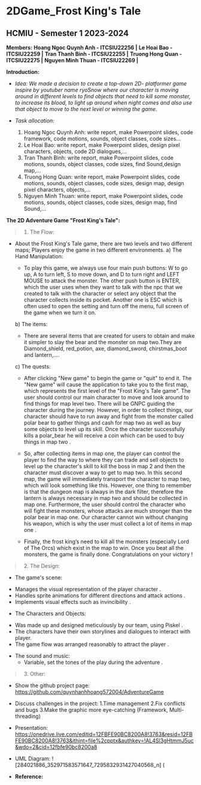 # 2DGame_Frost King's Tale
## HCMIU - Semester 1 2023-2024
**Members:**
**Hoang Ngoc Quynh Anh - ITCSIU22256 |**
**Le Hoai Bao - ITCSIU22259 |**
**Tran Thanh Binh - ITCSIU22255 |**
**Truong Hong Quan - ITCSIU22275 |**
**Nguyen Minh Thuan - ITCSIU22269 |**

**Introduction:**
* *Idea: We made a decision to create a top-down 2D- platformer game inspire by youtuber name ryoSnow where our character is moving around in  different levels  to find objects that need to kill some monster, to increase its blood, to light up around when night comes and also use that object to move to the next level or winning the game.*

  
* *Task allocation:*
  1. Hoang Ngoc Quynh Anh: write report, make Powerpoint slides, code framework, code motions, sounds, object classes, code sizes...
  2. Le Hoai Bao: write report, make Powerpoint slides, design pixel characters, objects, code 2D dialogues,...
  3. Tran Thanh Binh: write report, make Powerpoint slides, code motions, sounds, object classes, code sizes, find Sound,design map,...
  4. Truong Hong Quan: write report, make Powerpoint slides, code motions, sounds, object classes, code sizes, design map, design pixel characters, objects,...
  5. Nguyen Minh Thuan: write report, make Powerpoint slides, code motions, sounds, object classes, code sizes, design map, find Sound,...
 
**The 2D Adventure Game "Frost King's Tale":**
> 1. The Flow:
   - About the Frost King's Tale game, there are two levels and two different maps; Players enjoy the game in two different environments.
     a) The Hand Manipulation:
     
     + To play this game, we always use four main push buttons: W to go up, A to turn left, S to move down, and D to turn right and LEFT MOUSE to attack the monster. The other push button is ENTER, which the user uses when they want to talk with the npc that we created to talk with the character or select any object that the character collects inside its pocket. Another one is ESC which is often used to open the setting and turn off the menu, full screen of the game when we turn it on.
       
      b) The items:

     + There are several items that are created for users to obtain and make it simpler to slay the bear and the monster on map two.They are Diamond_shield, red_potion, axe, diamond_sword, chirstmas_boot and lantern,....
       
     c) The quests:

      + After clicking "New game" to begin the game or "quit" to end it. The "New game" will cause the application to take you to the first map, which represents the first level of the "Frost King's Tale game". The user should control our main character to move and look around to find things for map level two. There will be GNPC guiding the character during the journey. However, in order to collect things, our character should have to run away and fight from the monster called polar bear to gather things and cash for map two as well as buy some objects to level up its skill. Once the character successfully kills a  polar_bear he will receive a coin which can be used to buy things in map two .
     
     + So, after collecting items in map one, the player can control the player to find the way to where they can trade and sell objects to level up the character's skill to kill the boss in map 2 and then the character  must discover a way to get to map two. In this second map, the game will immediately transport the character to map two, which will look something like this. However, one thing to remember is that the dungeon map is always in the dark filter, therefore the lantern is always necessary in map two and should be collected in map one. Furthermore, the user should control the character who will fight these monsters, whose attacks are much stronger than the polar bear in map one. Our character cannot win without changing his weapon, which is why the user must collect a lot of items in map one .

     + Finally, the frost king’s need to kill all the monsters (especially Lord of The Orcs) which exist in the map to win. Once you beat all the monsters, the game is finally done. Congratulations on your victory !
       
> 2. The Design:
  - The game's scene: 
   + Manages the visual representation of the player character .
   + Handles sprite animations for different directions and attack actions .
   + Implements visual effects such as invincibility .
     
  - The Characters and Objects:
   + Was made up and designed meticulously by our team, using Piskel .
   + The characters have their own storylines and dialogues to interact with player.
   + The game flow was arranged reasonably to attract the player .

  - The sound and music:
    + Variable, set the tones of the play during the adventure .
> 3. Other:
  * Show the github project page: https://github.com/quynhanhhoang572004/AdventureGame
  * Discuss challenges in the project: 
    1.Time management
    2.Fix conflicts and bugs
    3.Make the graphic more eye-catching
(Framework, Multi-threading)
  * Presentation: https://onedrive.live.com/editid=12FBFE90BC8200A8!3763&resid=12FBFE90BC8200A8!3763&ithint=file%2cpptx&authkey=!AL4Sl3gHtmmJ5uc&wdo=2&cid=12fbfe90bc8200a8
  * UML Diagram:
    ![284021886_352971583571647_7295832931427040568_n] (

  * **Reference:**
    
    
       



     
